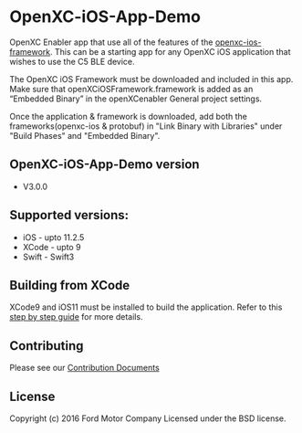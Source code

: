 # OpenXC-iOS-App-Demo

OpenXC Enabler app that use all of the features of the [openxc-ios-framework](https://github.com/openxc/openxc-ios-framework). This can be a starting app for any OpenXC iOS application that wishes to use the C5 BLE device.

The OpenXC iOS Framework must be downloaded and included in this app. Make sure that openXCiOSFramework.framework is added as an “Embedded Binary” in the openXCenabler General project settings.

Once the application & framework is downloaded, add both the frameworks(openxc-ios & protobuf) in "Link Binary with Libraries" under "Build Phases" and "Embedded Binary". 

## OpenXC-iOS-App-Demo version
* V3.0.0

## Supported versions:

* iOS - upto 11.2.5
* XCode - upto 9
* Swift - Swift3

## Building from XCode
XCode9 and iOS11 must be installed to build the application. Refer to this [step by step guide](https://github.com/openxc/openxc-ios-framework/blob/master/StepsToBuildOpenXCiOSFrameworkAndDemoApp.docx) for more details.


## Contributing

Please see our [Contribution Documents](https://github.com/openxc/openxc-ios-app-demo/blob/master/CONTRIBUTING.mkd)

## License
Copyright (c) 2016 Ford Motor Company
Licensed under the BSD license.
